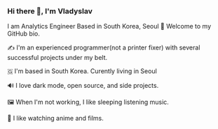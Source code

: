 ### Hi there 👋, I'm Vladyslav

I am Analytics Engineer Based in South Korea, Seoul
👋 Welcome to my GitHub bio.

✍️ I'm an experienced programmer(not a printer fixer) with several successful projects under my belt.

🇬 I'm based in South Korea. Curently living in Seoul

🔊 I love dark mode, open source, and side projects.

🖼️ When I'm not working, I like sleeping listening music.

🤫 I like watching anime and films.

